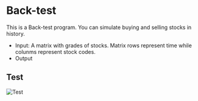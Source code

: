 # Back-test
This is a Back-test program. You can simulate buying and selling stocks in history.
+ Input: A matrix with grades of stocks. Matrix rows represent time while colunms represent stock codes.
+ Output

## Test
![Test](https://github.com/Hilbert1984/Back-test/tree/master/figure/000001.SZ.jpg)
